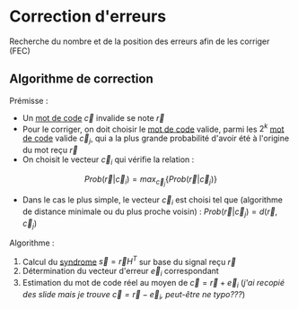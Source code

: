 # Correction d'erreurs

Recherche du nombre et de la position des erreurs afin de les corriger (FEC)

## Algorithme de correction

Prémisse :
- Un [mot de code](Codage%20par%20blocs.md) $\vec c$ invalide se note $\vec r$
- Pour le corriger, on doit choisir le [mot de code](Codage%20par%20blocs.md) valide, parmi les $2^k$ [mot de code](Codage%20par%20blocs.md) valide $\vec c_j$, qui a la plus grande probabilité d'avoir été à l'origine du mot reçu $\vec r$
- On choisit le vecteur $\vec c_i$ qui vérifie la relation :

$$Prob(\vec r|\vec c_i) = max_{\vec c_j}\{ Prob(\vec r| \vec c_j) \}$$

- Dans le cas le plus simple, le vecteur $\vec c_i$ est choisi tel que (algorithme de distance minimale ou du plus proche voisin) : $Prob(\vec r| \vec c_j) = d(\vec r, \vec c_j)$

Algorithme :
1. Calcul du [syndrome](Codage%20par%20blocs.md) $\vec s = \vec r H^T$ sur base du signal reçu $\vec r$
2. Détermination du vecteur d'erreur $\vec e_i$ correspondant
3. Estimation du mot de code réel au moyen de $\vec c = \vec r + \vec e_i$ (_j'ai recopié des slide mais je trouve $\vec c = \vec r - \vec e_i$, peut-être ne typo???_)


